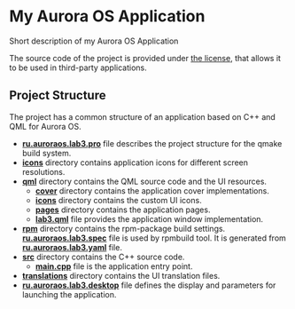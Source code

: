 # My Aurora OS Application

Short description of my Aurora OS Application

The source code of the project is provided under
[the license](LICENSE.BSD-3-CLAUSE.md),
that allows it to be used in third-party applications.

## Project Structure

The project has a common structure
of an application based on C++ and QML for Aurora OS.

* **[ru.auroraos.lab3.pro](ru.auroraos.lab3.pro)** file
  describes the project structure for the qmake build system.
* **[icons](icons)** directory contains application icons for different screen resolutions.
* **[qml](qml)** directory contains the QML source code and the UI resources.
  * **[cover](qml/cover)** directory contains the application cover implementations.
  * **[icons](qml/icons)** directory contains the custom UI icons.
  * **[pages](qml/pages)** directory contains the application pages.
  * **[lab3.qml](qml/lab3.qml)** file
    provides the application window implementation.
* **[rpm](rpm)** directory contains the rpm-package build settings.
  **[ru.auroraos.lab3.spec](rpm/ru.auroraos.lab3.spec)** file is used by rpmbuild tool.
  It is generated from **[ru.auroraos.lab3.yaml](rpm/ru.auroraos.lab3.yaml)** file.
* **[src](src)** directory contains the C++ source code.
  * **[main.cpp](src/main.cpp)** file is the application entry point.
* **[translations](translations)** directory contains the UI translation files.
* **[ru.auroraos.lab3.desktop](ru.auroraos.lab3.desktop)** file
  defines the display and parameters for launching the application.